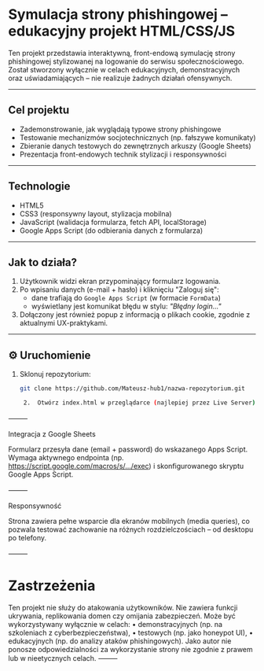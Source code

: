# Symulacja strony phishingowej – edukacyjny projekt HTML/CSS/JS

Ten projekt przedstawia interaktywną, front-endową symulację strony phishingowej stylizowanej na logowanie do serwisu społecznościowego. Został stworzony wyłącznie w celach edukacyjnych, demonstracyjnych oraz uświadamiających – nie realizuje żadnych działań ofensywnych.

---

##  Cel projektu

- Zademonstrowanie, jak wyglądają typowe strony phishingowe
- Testowanie mechanizmów socjotechnicznych (np. fałszywe komunikaty)
- Zbieranie danych testowych do zewnętrznych arkuszy (Google Sheets)
- Prezentacja front-endowych technik stylizacji i responsywności

---

##  Technologie

- HTML5
- CSS3 (responsywny layout, stylizacja mobilna)
- JavaScript (walidacja formularza, fetch API, localStorage)
- Google Apps Script (do odbierania danych z formularza)

---

##  Jak to działa?

1. Użytkownik widzi ekran przypominający formularz logowania.
2. Po wpisaniu danych (e-mail + hasło) i kliknięciu "Zaloguj się":
   - dane trafiają do `Google Apps Script` (w formacie `FormData`)
   - wyświetlany jest komunikat błędu w stylu: *"Błędny login..."*
3. Dołączony jest również popup z informacją o plikach cookie, zgodnie z aktualnymi UX-praktykami.

---

## ⚙ Uruchomienie

1. Sklonuj repozytorium:
   ```bash
   git clone https://github.com/Mateusz-hub1/nazwa-repozytorium.git

	2.	Otwórz index.html w przeglądarce (najlepiej przez Live Server).

⸻

Integracja z Google Sheets

Formularz przesyła dane (email + password) do wskazanego Apps Script. Wymaga aktywnego endpointa (np. https://script.google.com/macros/s/.../exec) i skonfigurowanego skryptu Google Apps Script.

⸻

 Responsywność

Strona zawiera pełne wsparcie dla ekranów mobilnych (media queries), co pozwala testować zachowanie na różnych rozdzielczościach – od desktopu po telefony.

⸻

# Zastrzeżenia

Ten projekt nie służy do atakowania użytkowników. Nie zawiera funkcji ukrywania, replikowania domen czy omijania zabezpieczeń. Może być wykorzystywany wyłącznie w celach:
	•	demonstracyjnych (np. na szkoleniach z cyberbezpieczeństwa),
	•	testowych (np. jako honeypot UI),
	•	edukacyjnych (np. do analizy ataków phishingowych).
Jako autor nie ponosze odpowiedzialności za wykorzystanie strony nie zgodnie z prawem lub w nieetycznych celach.
⸻
